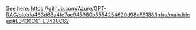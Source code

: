 See here: https://github.com/Azure/GPT-RAG/blob/a463d68a4fe7ac945980b5554254620d98a56188/infra/main.bicep#L3430C61-L3430C62
